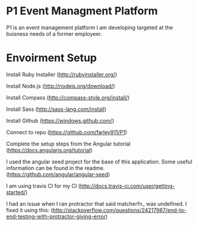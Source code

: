 ﻿# P1 Event Managment Platform
P1 is an event management platform I am developing targeted at the buisness needs of a former employeer.

# Envoirment Setup
Install Ruby Installer (http://rubyinstaller.org/)

Install Node.js (http://nodejs.org/download/)

Install Compass (http://compass-style.org/install/)

Install Sass (http://sass-lang.com/install)

Install Github (https://windows.github.com/)

Connect to repo (https://github.com/farley911/P1)

Complete the setup steps from the Angular tutorial (https://docs.angularjs.org/tutorial)

I used the angular seed project for the base of this application. Some useful information can be found in the readme. (https://github.com/angular/angular-seed)

I am using travis CI for my CI (http://docs.travis-ci.com/user/getting-started/)

I had an issue when I ran protractor that said matcherfn_ was undefined. I fixed it using this: (http://stackoverflow.com/questions/24217987/end-to-end-testing-with-protractor-giving-error)